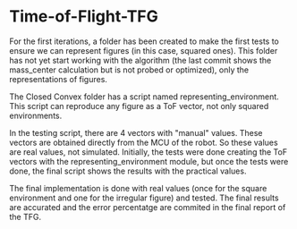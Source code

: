 # Time-of-Flight-TFG

For the first iterations, a folder has been created to make the first tests to ensure we can represent figures (in this case, squared ones).
This folder has not yet start working with the algorithm (the last commit shows the mass_center calculation but is not probed or optimized), only the representations of figures. 

The Closed Convex folder has a script named representing_environment. This script can reproduce any figure as a ToF vector, not only squared environments. 

In the testing script, there are 4 vectors with "manual" values. These vectors are obtained directly from the MCU of the robot. So these values are real values, not simulated. 
Initially, the tests were done creating the ToF vectors with the representing_environment module, but once the tests were done, the final script shows the results with the practical values.

The final implementation is done with real values (once for the square environment and one for the irregular figure) and tested. The final results are accurated and the error percentatge are commited in the final report of the TFG.
